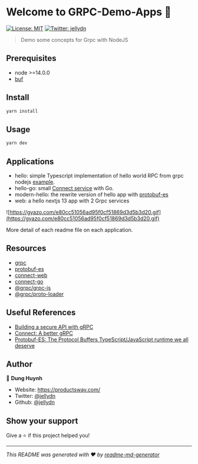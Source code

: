 # Welcome to GRPC-Demo-Apps 👋

[![License: MIT](https://img.shields.io/badge/License-MIT-yellow.svg)](#)
[![Twitter: jellydn](https://img.shields.io/twitter/follow/jellydn.svg?style=social)](https://twitter.com/jellydn)

> Demo some concepts for Grpc with NodeJS

## Prerequisites

- node >=14.0.0
- [buf](https://github.com/bufbuild/buf)

## Install

```sh
yarn install
```

## Usage

```sh
yarn dev
```

## Applications

- hello: simple Typescript implementation of hello world RPC from grpc nodejs
  [example](https://github.com/grpc/grpc/blob/master/examples/node/dynamic_codegen/README.md).
- hello-go: small
  [Connect service](https://connect.build/docs/go/getting-started) with Go.
- modern-hello: the rewrite version of hello app with
  [protobuf-es](https://github.com/bufbuild/protobuf-es)
- web: a hello nextjs 13 app with 2 Grpc services

![https://gyazo.com/e80cc51056ad95f0cf51869d3d5b3d20.gif](https://gyazo.com/e80cc51056ad95f0cf51869d3d5b3d20.gif)

More detail of each readme file on each application.

## Resources

- [grpc](https://grpc.io/)
- [protobuf-es](https://github.com/bufbuild/protobuf-es)
- [connect-web](https://github.com/bufbuild/connect-web)
- [connect-go](https://github.com/bufbuild/connect-go)
- [@grpc/grpc-js](https://github.com/grpc/grpc-node/tree/master/packages/grpc-js)
- [@grpc/proto-loader](https://github.com/grpc/grpc-node/tree/master/packages/proto-loader)

## Useful References

- [Building a secure API with gRPC](https://snyk.io/blog/building-a-secure-api-with-grpc/)
- [Connect: A better gRPC](https://buf.build/blog/connect-a-better-grpc)
- [Protobuf-ES: The Protocol Buffers TypeScript/JavaScript runtime we all deserve](https://buf.build/blog/protobuf-es-the-protocol-buffers-typescript-javascript-runtime-we-all-deserve)

## Author

👤 **Dung Huynh**

- Website: https://productsway.com/
- Twitter: [@jellydn](https://twitter.com/jellydn)
- Github: [@jellydn](https://github.com/jellydn)

## Show your support

Give a ⭐️ if this project helped you!

---

_This README was generated with ❤️ by
[readme-md-generator](https://github.com/kefranabg/readme-md-generator)_
